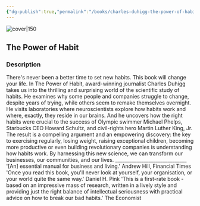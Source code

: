 ```yaml
---
{"dg-publish":true,"permalink":"/books/charles-duhigg-the-power-of-habit/","title":"\"The Power of Habit\"","tags":["non-fiction","psychology"]}
---
```




![cover|150](http://books.google.com/books/content?id=c12idXqsE5cC&printsec=frontcover&img=1&zoom=1&edge=curl&source=gbs_api)

## The Power of Habit

### Description

There's never been a better time to set new habits. This book will change your life. In The Power of Habit, award-winning journalist Charles Duhigg takes us into the thrilling and surprising world of the scientific study of habits. He examines why some people and companies struggle to change, despite years of trying, while others seem to remake themselves overnight. He visits laboratories where neuroscientists explore how habits work and where, exactly, they reside in our brains. And he uncovers how the right habits were crucial to the success of Olympic swimmer Michael Phelps, Starbucks CEO Howard Schultz, and civil-rights hero Martin Luther King, Jr. The result is a compelling argument and an empowering discovery: the key to exercising regularly, losing weight, raising exceptional children, becoming more productive or even building revolutionary companies is understanding how habits work. By harnessing this new science, we can transform our businesses, our communities, and our lives. ______________________________ '[An] essential manual for business and living.' Andrew Hill, Financial Times 'Once you read this book, you'll never look at yourself, your organisation, or your world quite the same way.' Daniel H. Pink 'This is a first-rate book - based on an impressive mass of research, written in a lively style and providing just the right balance of intellectual seriousness with practical advice on how to break our bad habits.' The Economist
```